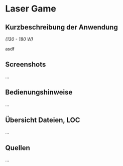 # Laser Game

## Kurzbeschreibung der Anwendung
*(130 - 180 W)*

asdf

## Screenshots

...

## Bedienungshinweise

...


## Übersicht Dateien, LOC

...

## Quellen

...